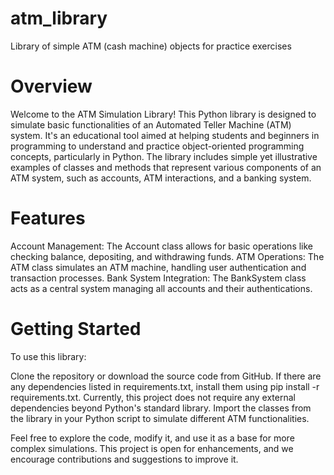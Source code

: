 # atm_library
Library of simple ATM (cash machine) objects for practice exercises 

# Overview
Welcome to the ATM Simulation Library! This Python library is designed to simulate basic functionalities of an Automated Teller Machine (ATM) system. It's an educational tool aimed at helping students and beginners in programming to understand and practice object-oriented programming concepts, particularly in Python. The library includes simple yet illustrative examples of classes and methods that represent various components of an ATM system, such as accounts, ATM interactions, and a banking system.

# Features
Account Management: The Account class allows for basic operations like checking balance, depositing, and withdrawing funds.
ATM Operations: The ATM class simulates an ATM machine, handling user authentication and transaction processes.
Bank System Integration: The BankSystem class acts as a central system managing all accounts and their authentications.

# Getting Started
To use this library:

Clone the repository or download the source code from GitHub.
If there are any dependencies listed in requirements.txt, install them using pip install -r requirements.txt. Currently, this project does not require any external dependencies beyond Python's standard library.
Import the classes from the library in your Python script to simulate different ATM functionalities.  

Feel free to explore the code, modify it, and use it as a base for more complex simulations. This project is open for enhancements, and we encourage contributions and suggestions to improve it.
